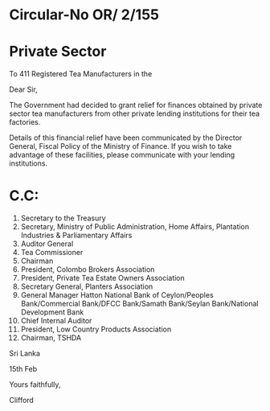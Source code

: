 # Circular-No OR/ 2/155

# Private Sector

To 411 Registered Tea Manufacturers in the

Dear Sir,

The Government had decided to grant relief for finances obtained by private sector tea manufacturers from other private lending institutions for their tea factories.

Details of this financial relief have been communicated by the Director General, Fiscal Policy of the Ministry of Finance. If you wish to take advantage of these facilities, please communicate with your lending institutions.

# C.C:

1. Secretary to the Treasury
2. Secretary, Ministry of Public Administration, Home Affairs, Plantation Industries & Parliamentary Affairs
3. Auditor General
4. Tea Commissioner
5. Chairman
6. President, Colombo Brokers Association
7. President, Private Tea Estate Owners Association
8. Secretary General, Planters Association
9. General Manager Hatton National Bank of Ceylon/Peoples Bank/Commercial Bank/DFCC Bank/Samath Bank/Seylan Bank/National Development Bank
10. Chief Internal Auditor
11. President, Low Country Products Association
12. Chairman, TSHDA

Sri Lanka

15th Feb

Yours faithfully,

Clifford